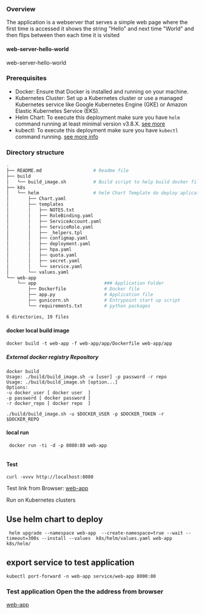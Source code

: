 ### Overview
The application is a webserver that serves a simple web page where  the first time is accessed it shows the string "Hello" and next time "World"  and then flips between then each time it is visited 

#### web-server-hello-world
web-server-hello-world

### Prerequisites
- Docker: Ensure that Docker is installed and running on your machine.
- Kubernetes Cluster: Set up a Kubernetes cluster or use a managed Kubernetes service like Google Kubernetes Engine (GKE) or Amazon Elastic Kubernetes Service (EKS).
- Helm Chart: To execute this deployment make sure you have `helm` command running at least minimal version v3.8.X. [see more](https://helm.sh/docs/intro/install/)
- kubectl: To execute this deployment make sure you have `kubectl` command running. [see more info](https://kubernetes.io/docs/tasks/tools/install-kubectl-linux/)


### Directory structure
```bash
.
├── README.md                   # Readme file 
├── build       
│   └── build_image.sh          # Build script to help build docker file and send to docker hub 
├── k8s
│   └── helm                    # helm Chart Template do deploy aplication on kubernetes 
│       ├── Chart.yaml
│       ├── templates
│       │   ├── NOTES.txt
│       │   ├── RoleBinding.yaml
│       │   ├── ServiceAccount.yaml
│       │   ├── ServiceRole.yaml
│       │   ├── _helpers.tpl
│       │   ├── configmap.yaml
│       │   ├── deployment.yaml
│       │   ├── hpa.yaml
│       │   ├── quota.yaml
│       │   ├── secret.yaml
│       │   └── service.yaml
│       └── values.yaml
└── web-app                         
    └── app                         ### Application Folder 
        ├── Dockerfile              # Docker file 
        ├── app.py                  # Application file 
        ├── gunicorn.sh             # Entrypoint start up script 
        └── requirements.txt        # python packages 

6 directories, 19 files

```  


#### docker  local build image 

```
docker build -t web-app -f web-app/app/Dockerfile web-app/app
```

##### External docker registry Repository 
```
docker build 
Usage: ./build/build_image.sh -u [user] -p password -r repo
Usage: ./build/build_image.sh [option...] 
Options:
-u docker_user [ docker user  ]
-p password [ docker password ]
-r docker_repo [ docker repo  ]

./build/build_image.sh -u $DOCKER_USER -p $DOCKER_TOKEN -r $DOCKER_REPO
```


#### local run 

```
 docker run -ti -d -p 8080:80 web-app
 
```
#### Test 
```
curl -vvvv http://localhost:8080
```
Test link from Browser: [web-app]( http://localhost:8080) 

Run on Kubernetes  clusters 

## Use helm chart to deploy
```
 helm upgrade --namespace web-app  --create-namespace=true --wait --timeout=300s --install --values  k8s/helm/values.yaml web-app  k8s/helm/
```

## export service to test application 
```
kubectl port-forward -n web-app service/web-app 8000:80

```

### Test application Open the the address from browser


[web-app](http://localhost:8000)

